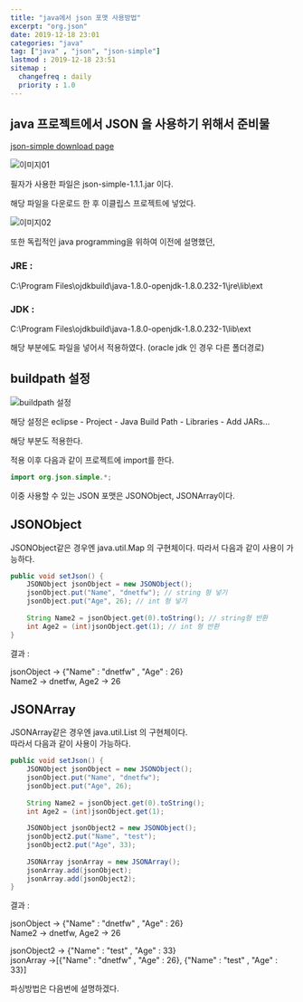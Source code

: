 ```yaml
---
title: "java에서 json 포맷 사용방법"
excerpt: "org.json"
date: 2019-12-18 23:01
categories: "java"
tag: ["java" , "json", "json-simple"]
lastmod : 2019-12-18 23:51
sitemap :
  changefreq : daily
  priority : 1.0
---
```


## java 프로젝트에서 JSON 을 사용하기 위해서 준비물

[json-simple download page](https://code.google.com/archive/p/json-simple/downloads)


![이미지01](https://dnetfw.github.io/assets/images/javajson/json-simple1.png)

필자가 사용한 파일은 json-simple-1.1.1.jar 이다.

해당 파일을 다운로드 한 후 이클립스 프로젝트에 넣었다.

![이미지02](https://dnetfw.github.io/assets/images/javajson/eclipse-json1.png)


또한 독립적인 java programming을 위하여 이전에 설명했던,
### JRE : 
C:\Program Files\ojdkbuild\java-1.8.0-openjdk-1.8.0.232-1\jre\lib\ext
### JDK : 
C:\Program Files\ojdkbuild\java-1.8.0-openjdk-1.8.0.232-1\lib\ext

해당 부분에도 파일을 넣어서 적용하였다. (oracle jdk 인 경우 다른 폴더경로)


## buildpath 설정
![buildpath 설정](https://dnetfw.github.io/assets/images/jdbcerror.png)

해당 설정은 eclipse - Project - Java Build Path - Libraries - Add JARs...

해당 부분도 적용한다.


적용 이후 다음과 같이 프로젝트에 import를 한다.

```java
import org.json.simple.*;
```

이중 사용할 수 있는 JSON 포맷은
JSONObject, JSONArray이다.

## JSONObject

JSONObject같은 경우엔 java.util.Map 의 구현체이다.
따라서 다음과 같이 사용이 가능하다.

```java
public void setJson() {
    JSONObject jsonObject = new JSONObject();
    jsonObject.put("Name", "dnetfw"); // string 형 넣기
    jsonObject.put("Age", 26); // int 형 넣기
    
    String Name2 = jsonObject.get(0).toString(); // string형 반환
    int Age2 = (int)jsonObject.get(1); // int 형 반환
}
```

결과 : 

jsonObject -> {"Name" : "dnetfw" , "Age" : 26}<br>
Name2 -> dnetfw, Age2 -> 26


## JSONArray

JSONArray같은 경우엔 java.util.List 의 구현체이다.<br>
따라서 다음과 같이 사용이 가능하다.

```java
public void setJson() {
    JSONObject jsonObject = new JSONObject();
    jsonObject.put("Name", "dnetfw");
    jsonObject.put("Age", 26);
    
    String Name2 = jsonObject.get(0).toString();
    int Age2 = (int)jsonObject.get(1);
    
    JSONObject jsonObject2 = new JSONObject();
    jsonObject2.put("Name", "test");
    jsonObject2.put("Age", 33);
    
    JSONArray jsonArray = new JSONArray();
    jsonArray.add(jsonObject);
    jsonArray.add(jsonObject2);
}
```

결과 :

jsonObject -> {"Name" : "dnetfw" , "Age" : 26}<br>
Name2 -> dnetfw, Age2 -> 26

jsonObject2 -> {"Name" : "test" , "Age" : 33}<br>
jsonArray ->[{"Name" : "dnetfw" , "Age" : 26}, {"Name" : "test" , "Age" : 33}]

파싱방법은 다음번에 설명하겠다.
